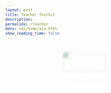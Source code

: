 ```yaml
---
layout: post 
title: Teacher Toolkit
description: 
permalink: /teacher
menu: nav/homejava.html
show_reading_time: false
---
```


<div class="toolkit-buttons">
  <a href = "{{site.baseurl}}/teacher-toolkit/period1" class="toolkit-button" data-description="View and manage student seating arrangements across all periods of our AP CSA class. Track the progress of each team, monitor tasks assigned to individuals at each table, and gain insights into each student’s GitHub activity, including their number of commits, issues, and more!">
    <img src="{{site.baseurl}}/images/toolkit-nav-buttons/studentmanagement.png" alt="StudentManagement"/>
    <span class="button-name">Table Management</span>
    <div class="description">
      <p>View and manage student seating arrangements across all periods of our AP CSA class. Track the progress of each team, monitor tasks assigned to individuals at each table, and gain insights into each student’s GitHub activity, including their number of commits, issues, and more!</p>
    </div>
  </a>
</div>

  <style>
  .toolkit-buttons {
    display: flex;
    justify-content: space-around;
    align-items: flex-start;
    height: 100vh;
    margin: 0;
    padding: 20px;
  }

  .toolkit-button {
    width: 30%;
    height: auto;
    background-color: transparent;
    color: white;
    font-size: 1.5rem;
    border: none;
    border-radius: 8px;
    cursor: pointer;
    position: relative;
    overflow: hidden;
    transition: all 0.3s ease;
    display: flex;
    flex-direction: column;
    justify-content: flex-start;
    align-items: center;
    text-align: center;
    text-decoration: none;
    padding-bottom: 20px;
  }

  .toolkit-button img {
    width: 100%;
    height: auto;
    object-fit: cover;
    border-radius: 8px;
    filter: blur(5px);
    transition: filter 0.3s ease, transform 0.3s ease;
  }

  .toolkit-button .button-name {
    position: relative;
    z-index: 1;
    font-size: 1.2rem;
    margin: 10px 0;
  }

  .toolkit-button .description {
    opacity: 0;
    position: relative;
    background: none
    color: white;
    padding: 10px;
    text-align: center;
    transition: opacity 0.3s ease, transform 0.3s ease;
    white-space: normal;
    width: 100%;
    z-index: 1;
    font-size: 0.8rem;
    margin-top: 10px;
  }

  .toolkit-button:hover {
    transform: scale(1.1);
  }

  .toolkit-button:hover img {
    filter: blur(0);
  }

  .toolkit-button:hover .description {
    opacity: 1;
    transform: translateY(10px);
  }
</style>